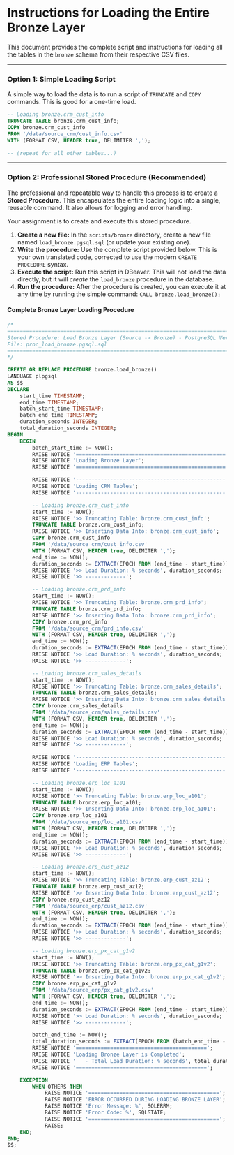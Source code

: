 # Instructions for Loading the Entire Bronze Layer

This document provides the complete script and instructions for loading all the tables in the `bronze` schema from their respective CSV files.

---

### Option 1: Simple Loading Script

A simple way to load the data is to run a script of `TRUNCATE` and `COPY` commands. This is good for a one-time load.

```sql
-- Loading bronze.crm_cust_info
TRUNCATE TABLE bronze.crm_cust_info;
COPY bronze.crm_cust_info
FROM '/data/source_crm/cust_info.csv'
WITH (FORMAT CSV, HEADER true, DELIMITER ',');

-- (repeat for all other tables...)
```

---

### Option 2: Professional Stored Procedure (Recommended)

The professional and repeatable way to handle this process is to create a **Stored Procedure**. This encapsulates the entire loading logic into a single, reusable command. It also allows for logging and error handling.

Your assignment is to create and execute this stored procedure.

1.  **Create a new file:** In the `scripts/bronze` directory, create a new file named `load_bronze.pgsql.sql` (or update your existing one).
2.  **Write the procedure:** Use the complete script provided below. This is your own translated code, corrected to use the modern `CREATE PROCEDURE` syntax.
3.  **Execute the script:** Run this script in DBeaver. This will not load the data directly, but it will *create* the `load_bronze` procedure in the database.
4.  **Run the procedure:** After the procedure is created, you can execute it at any time by running the simple command: `CALL bronze.load_bronze();`

#### Complete Bronze Layer Loading Procedure

```sql
/*
===============================================================================
Stored Procedure: Load Bronze Layer (Source -> Bronze) - PostgreSQL Version
File: proc_load_bronze.pgsql.sql
===============================================================================
*/

CREATE OR REPLACE PROCEDURE bronze.load_bronze()
LANGUAGE plpgsql
AS $$
DECLARE
    start_time TIMESTAMP;
    end_time TIMESTAMP;
    batch_start_time TIMESTAMP;
    batch_end_time TIMESTAMP;
    duration_seconds INTEGER;
    total_duration_seconds INTEGER;
BEGIN
    BEGIN
        batch_start_time := NOW();
        RAISE NOTICE '================================================';
        RAISE NOTICE 'Loading Bronze Layer';
        RAISE NOTICE '================================================';

        RAISE NOTICE '------------------------------------------------';
        RAISE NOTICE 'Loading CRM Tables';
        RAISE NOTICE '------------------------------------------------';

        -- Loading bronze.crm_cust_info
        start_time := NOW();
        RAISE NOTICE '>> Truncating Table: bronze.crm_cust_info';
        TRUNCATE TABLE bronze.crm_cust_info;
        RAISE NOTICE '>> Inserting Data Into: bronze.crm_cust_info';
        COPY bronze.crm_cust_info
        FROM '/data/source_crm/cust_info.csv'
        WITH (FORMAT CSV, HEADER true, DELIMITER ',');
        end_time := NOW();
        duration_seconds := EXTRACT(EPOCH FROM (end_time - start_time))::INTEGER;
        RAISE NOTICE '>> Load Duration: % seconds', duration_seconds;
        RAISE NOTICE '>> -------------';

        -- Loading bronze.crm_prd_info
        start_time := NOW();
        RAISE NOTICE '>> Truncating Table: bronze.crm_prd_info';
        TRUNCATE TABLE bronze.crm_prd_info;
        RAISE NOTICE '>> Inserting Data Into: bronze.crm_prd_info';
        COPY bronze.crm_prd_info
        FROM '/data/source_crm/prd_info.csv'
        WITH (FORMAT CSV, HEADER true, DELIMITER ',');
        end_time := NOW();
        duration_seconds := EXTRACT(EPOCH FROM (end_time - start_time))::INTEGER;
        RAISE NOTICE '>> Load Duration: % seconds', duration_seconds;
        RAISE NOTICE '>> -------------';

        -- Loading bronze.crm_sales_details
        start_time := NOW();
        RAISE NOTICE '>> Truncating Table: bronze.crm_sales_details';
        TRUNCATE TABLE bronze.crm_sales_details;
        RAISE NOTICE '>> Inserting Data Into: bronze.crm_sales_details';
        COPY bronze.crm_sales_details
        FROM '/data/source_crm/sales_details.csv'
        WITH (FORMAT CSV, HEADER true, DELIMITER ',');
        end_time := NOW();
        duration_seconds := EXTRACT(EPOCH FROM (end_time - start_time))::INTEGER;
        RAISE NOTICE '>> Load Duration: % seconds', duration_seconds;
        RAISE NOTICE '>> -------------';

        RAISE NOTICE '------------------------------------------------';
        RAISE NOTICE 'Loading ERP Tables';
        RAISE NOTICE '------------------------------------------------';

        -- Loading bronze.erp_loc_a101
        start_time := NOW();
        RAISE NOTICE '>> Truncating Table: bronze.erp_loc_a101';
        TRUNCATE TABLE bronze.erp_loc_a101;
        RAISE NOTICE '>> Inserting Data Into: bronze.erp_loc_a101';
        COPY bronze.erp_loc_a101
        FROM '/data/source_erp/loc_a101.csv'
        WITH (FORMAT CSV, HEADER true, DELIMITER ',');
        end_time := NOW();
        duration_seconds := EXTRACT(EPOCH FROM (end_time - start_time))::INTEGER;
        RAISE NOTICE '>> Load Duration: % seconds', duration_seconds;
        RAISE NOTICE '>> -------------';

        -- Loading bronze.erp_cust_az12
        start_time := NOW();
        RAISE NOTICE '>> Truncating Table: bronze.erp_cust_az12';
        TRUNCATE TABLE bronze.erp_cust_az12;
        RAISE NOTICE '>> Inserting Data Into: bronze.erp_cust_az12';
        COPY bronze.erp_cust_az12
        FROM '/data/source_erp/cust_az12.csv'
        WITH (FORMAT CSV, HEADER true, DELIMITER ',');
        end_time := NOW();
        duration_seconds := EXTRACT(EPOCH FROM (end_time - start_time))::INTEGER;
        RAISE NOTICE '>> Load Duration: % seconds', duration_seconds;
        RAISE NOTICE '>> -------------';

        -- Loading bronze.erp_px_cat_g1v2
        start_time := NOW();
        RAISE NOTICE '>> Truncating Table: bronze.erp_px_cat_g1v2';
        TRUNCATE TABLE bronze.erp_px_cat_g1v2;
        RAISE NOTICE '>> Inserting Data Into: bronze.erp_px_cat_g1v2';
        COPY bronze.erp_px_cat_g1v2
        FROM '/data/source_erp/px_cat_g1v2.csv'
        WITH (FORMAT CSV, HEADER true, DELIMITER ',');
        end_time := NOW();
        duration_seconds := EXTRACT(EPOCH FROM (end_time - start_time))::INTEGER;
        RAISE NOTICE '>> Load Duration: % seconds', duration_seconds;
        RAISE NOTICE '>> -------------';

        batch_end_time := NOW();
        total_duration_seconds := EXTRACT(EPOCH FROM (batch_end_time - batch_start_time))::INTEGER;
        RAISE NOTICE '==========================================';
        RAISE NOTICE 'Loading Bronze Layer is Completed';
        RAISE NOTICE '   - Total Load Duration: % seconds', total_duration_seconds;
        RAISE NOTICE '==========================================';

    EXCEPTION
        WHEN OTHERS THEN
            RAISE NOTICE '==========================================';
            RAISE NOTICE 'ERROR OCCURRED DURING LOADING BRONZE LAYER';
            RAISE NOTICE 'Error Message: %', SQLERRM;
            RAISE NOTICE 'Error Code: %', SQLSTATE;
            RAISE NOTICE '==========================================';
            RAISE;
    END;
END;
$$;
```